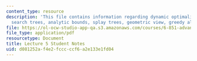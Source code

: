 ```yaml
---
content_type: resource
description: 'This file contains information regarding dynamic optimality: binary
  search trees, analytic bounds, splay trees, geometric view, greedy algorithm.'
file: https://ol-ocw-studio-app-qa.s3.amazonaws.com/courses/6-851-advanced-data-structures-spring-2012/d081252af4e2fcccccf6a2e133e1fd04_MIT6_851S12_L5.pdf
file_type: application/pdf
resourcetype: Document
title: Lecture 5 Student Notes
uid: d081252a-f4e2-fccc-ccf6-a2e133e1fd04
---
```

